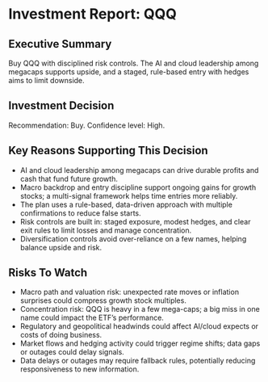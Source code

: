 # Investment Report: QQQ
## Executive Summary
Buy QQQ with disciplined risk controls. The AI and cloud leadership among megacaps supports upside, and a staged, rule-based entry with hedges aims to limit downside.
## Investment Decision
Recommendation: Buy. Confidence level: High.
## Key Reasons Supporting This Decision
- AI and cloud leadership among megacaps can drive durable profits and cash that fund future growth.
- Macro backdrop and entry discipline support ongoing gains for growth stocks; a multi-signal framework helps time entries more reliably.
- The plan uses a rule-based, data-driven approach with multiple confirmations to reduce false starts.
- Risk controls are built in: staged exposure, modest hedges, and clear exit rules to limit losses and manage concentration.
- Diversification controls avoid over-reliance on a few names, helping balance upside and risk.

## Risks To Watch
- Macro path and valuation risk: unexpected rate moves or inflation surprises could compress growth stock multiples.
- Concentration risk: QQQ is heavy in a few mega-caps; a big miss in one name could impact the ETF’s performance.
- Regulatory and geopolitical headwinds could affect AI/cloud expects or costs of doing business.
- Market flows and hedging activity could trigger regime shifts; data gaps or outages could delay signals.
- Data delays or outages may require fallback rules, potentially reducing responsiveness to new information.